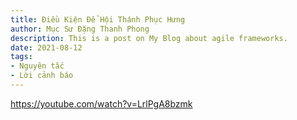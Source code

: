 ```yaml
---
title: Điều Kiện Để Hội Thánh Phục Hưng
author: Mục Sư Đặng Thanh Phong
description: This is a post on My Blog about agile frameworks.
date: 2021-08-12
tags:
- Nguyên tắc
- Lời cảnh báo
---
```


https://youtube.com/watch?v=LrlPgA8bzmk
